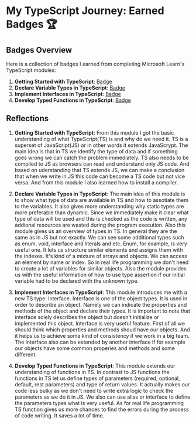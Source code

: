 # My TypeScript Journey: Earned Badges 🏆

## Badges Overview

Here is a collection of badges I earned from completing Microsoft Learn's TypeScript modules:

1. **Getting Started with TypeScript**: [Badge](https://learn.microsoft.com/en-us/users/antonina220590-5242/achievements/yv38e24r)
2. **Declare Variable Types in TypeScript**: [Badge](https://learn.microsoft.com/en-us/users/antonina220590-5242/achievements/j6qdea7t)
3. **Implement Interfaces in TypeScript**: [Badge](https://learn.microsoft.com/api/achievements/share/en-us/antonina220590-5242/HYGWRRZ8?sharingId=ED6FF0C12A1CA0DB)
4. **Develop Typed Functions in TypeScript**: [Badge](https://learn.microsoft.com/api/achievements/share/en-us/antonina220590-5242/WACYM7EN?sharingId=ED6FF0C12A1CA0DB)


## Reflections

1. **Getting Started with TypeScript**: From this module I got the basic understanding of what TypeScript(TS) is and why do we need it. TS is a superset of JavaScript(JS) or in other words it extends JavaScrypt. The main idea is that in TS we identify the type of data and if something goes wrong we can catch the problem immediately.
   TS also needs to be compiled to JS as browsers can read and understand only JS code. And based on uderstanding that TS extends JS, we can make a conclusion that when we write in JS this code can become a TS code but not vice versa. And from this module I also learned how to install a compiler.

2. **Declare Variable Types in TypeScript**: The main idea of this module is to show what type of data are available in TS and how to assotiate them to the variables. It also gives more understanding why static types are more preferable than dynamic.
   Since we immediately make it clear what type of data will be used and this is checked as the code is written, any addional resources are wasted during the program execution.
Also this module gives us an overview of types in TS. In general they are the same as in JS but not exactly. We can see some additional types such as enum, void, interface and literals and etc.
Enum, for example, is very useful one. It lets us structure similar elements and assigns them with the indexes. It's kind of a mixture of arrays and objects. We can access an element by name or index. So in real life programming we don't need to create a lot of variables for similar objects.
Also the module provides us with the useful information of how to use type assertion if our initial variable had to be declared with the unknown type.

3. **Implement Interfaces in TypeScript**: This module introduces me with a new TS type: interface. Interface is one of the object types. It is used in order to describe an object. Namely we can indicate the properties and methods of the object and declare their types. It is important to note that interface solely describes the object but doesn't initialize or implemented this object.
Interface is very useful feature. First of all we should think which properties and methods shoud have our objects. And it helps us to achieve some kind of consistency if we work in a big team.
The interface also can be extended by another interface if for example our objects have some common properies and methods and some different.
4. **Develop Typed Functions in TypeScript**: This module extends our understanding of functions in TS. In contrast to JS functions the functions in TS let us define types of parameters (required, optional, default, rest parameters) and type of return values. It actually makes our code less bulky as we don't need to write extra logic to check the parameters as we do it in JS.
We also can use alias or interface to define the parameters types what is very useful.
As for real life programming TS function gives us more chances to find the errors during the process of code writing. It saves a lot of time.
